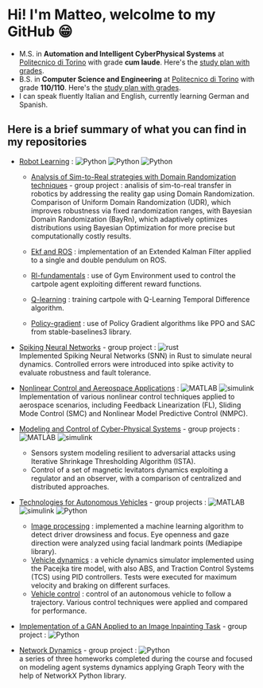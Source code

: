 
# Hi! I'm Matteo, welcolme to my GitHub 😁​ 

* M.S. in **Automation and Intelligent CyberPhysical Systems** at [Politecnico di Torino](https://www.polito.it/) with grade **cum laude**. Here's the [study plan with grades](/README%20University%20transcript.md#master-degree-transcript). 
* B.S. in **Computer Science and Engineering** at [Politecnico di Torino](https://www.polito.it/) with grade **110/110**. Here's the [study plan with grades](/README%20University%20transcript.md#bachelor-degree-transcript).
* I can speak fluently Italian and English, currently learning German and Spanish.

## Here is a brief summary of what you can find in my repositories

- [Robot Learning](https://github.com/mzulian00/homeworks-Robot-Learning) : 
![Python](https://img.shields.io/badge/Language-Python-blue)
![Python](https://img.shields.io/badge/Framework-ROS-darkblue)
![Python](https://img.shields.io/badge/Simulator-Gazebo-darkgreen)
    - [Analysis of Sim-to-Real strategies with Domain Randomization techniques](https://github.com/mzulian00/homeworks-Robot-Learning/tree/main/project) - group project : analisis of sim-to-real transfer in robotics by addressing the reality gap using Domain Randomization. Comparison of Uniform Domain Randomization (UDR), which improves robustness via fixed randomization ranges, with Bayesian Domain Randomization (BayRn), which adaptively optimizes distributions using Bayesian Optimization for more precise but computationally costly results. 
    - [Ekf and ROS](https://github.com/mzulian00/homeworks-Robot-Learning/tree/main/exercise1-EKF-and-ROS) : implementation of an Extended Kalman Filter applied to a single and double pendulum on ROS.

    - [Rl-fundamentals](https://github.com/mzulian00/homeworks-Robot-Learning/exercise2-rl-fundamentals) : use of Gym Environment used to control the cartpole 
   agent exploiting different reward functions.
    - [Q-learning](https://github.com/mzulian00/homeworks-Robot-Learning/exercise3-qlearning) : training cartpole with Q-Learning Temporal Difference algorithm.
    - [Policy-gradient](https://github.com/mzulian00/homeworks-Robot-Learning/exercise4-policygradient) : use of Policy Gradient algorithms like PPO and SAC from
    stable-baselines3 library.

- [Spiking Neural Networks](https://github.com/mzulian00/project-Spiking-Neural-Networks) - group project :  ![rust](https://img.shields.io/badge/Language-Rust-black)  
Implemented Spiking Neural Networks (SNN) in Rust to simulate neural dynamics. Controlled errors were introduced into spike activity to evaluate robustness and fault tolerance.

- [Nonlinear Control and Aereospace Applications](https://github.com/mzulian00/homeworks-Nonlinear-Control) :  ![MATLAB](https://img.shields.io/badge/Language-MATLAB-orange)
![simulink](https://img.shields.io/badge/Framework-Simulink-white)  
Implementation of various nonlinear control techniques applied to aerospace scenarios, including Feedback Linearization (FL), Sliding Mode Control (SMC) and Nonlinear Model Predictive Control (NMPC).  
- [Modeling and Control of Cyber-Physical Systems](https://github.com/mzulian00/project-Modeling-and-Control) - group projects :     ![MATLAB](https://img.shields.io/badge/Language-MATLAB-orange)
  ![simulink](https://img.shields.io/badge/Framework-Simulink-white)
  - Sensors system modeling resilient to adversarial attacks using Iterative Shrinkage Thresholding Algorithm (ISTA).
  - Control of a set of magnetic levitators dynamics exploiting a regulator and an observer, with a comparison of centralized and distributed approaches.  

- [Technologies for Autonomous Vehicles](https://github.com/mzulian00/project-Technologies-Autonomous-Vehicles) - group projects :  ![MATLAB](https://img.shields.io/badge/Language-MATLAB-orange)
![simulink](https://img.shields.io/badge/Framework-Simulink-white)
![Python](https://img.shields.io/badge/Language-Python-blue)
  - [Image processing](https://github.com/mzulian00/project-Technologies-Autonomous-Vehicles/tree/main/project-1-image-processing) :  implemented a machine learning algorithm to detect driver drowsiness and focus. Eye openness and gaze direction were analyzed using facial landmark points (Mediapipe library).
  - [Vehicle dynamics](https://github.com/mzulian00/project-Technologies-Autonomous-Vehicles/tree/main/project-2-vehicle-dynamics) : a vehicle dynamics simulator  implemented using the Pacejka tire model, with also ABS, and Traction Control Systems (TCS) using PID controllers. Tests were executed for maximum velocity and braking on different surfaces.
  - [Vehicle control](https://github.com/mzulian00/project-Technologies-Autonomous-Vehicles/tree/main/project-3-control-functions) : control of an autonomous vehicle  to follow a trajectory. Various control techniques were applied and compared for performance.

- [Implementation of a GAN Applied to an Image Inpainting Task](https://github.com/mzulian00/project-Machine-Learning) - group project :  ![Python](https://img.shields.io/badge/Language-Python-blue)

- [Network Dynamics](https://github.com/mzulian00/homeworks-Networks-Dynamics) - group project :  ![Python](https://img.shields.io/badge/Language-Python-blue)  
a series of three homeworks completed during the
  course and focused on modeling agent systems dynamics applying Graph Teory with the help of NetworkX Python library.  

